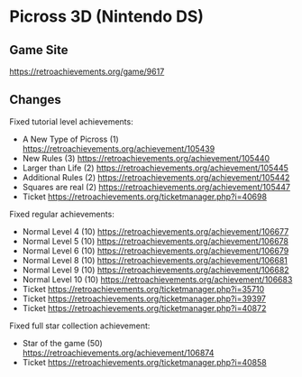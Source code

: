 # Picross 3D (Nintendo DS)

## Game Site
https://retroachievements.org/game/9617

## Changes
Fixed tutorial level achievements:
* A New Type of Picross (1) https://retroachievements.org/achievement/105439
* New Rules (3) https://retroachievements.org/achievement/105440
* Larger than Life (2) https://retroachievements.org/achievement/105445
* Additional Rules (2) https://retroachievements.org/achievement/105442
* Squares are real (2) https://retroachievements.org/achievement/105447
* Ticket https://retroachievements.org/ticketmanager.php?i=40698

Fixed regular achievements:
* Normal Level 4 (10) https://retroachievements.org/achievement/106677
* Normal Level 5 (10) https://retroachievements.org/achievement/106678
* Normal Level 6 (10) https://retroachievements.org/achievement/106679
* Normal Level 8 (10) https://retroachievements.org/achievement/106681
* Normal Level 9 (10) https://retroachievements.org/achievement/106682
* Normal Level 10 (10) https://retroachievements.org/achievement/106683
* Ticket https://retroachievements.org/ticketmanager.php?i=35710
* Ticket https://retroachievements.org/ticketmanager.php?i=39397
* Ticket https://retroachievements.org/ticketmanager.php?i=40872

Fixed full star collection achievement:
* Star of the game (50) https://retroachievements.org/achievement/106874
* Ticket https://retroachievements.org/ticketmanager.php?i=40858
